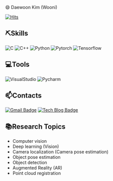 😄 Daewoon Kim (Wooni)

[![Hits](https://hits.seeyoufarm.com/api/count/incr/badge.svg?url=https%3A%2F%2Fgithub.com%2Fwooni-github&count_bg=%2379C83D&title_bg=%23555555&icon=&icon_color=%23E7E7E7&title=hits&edge_flat=false)](https://hits.seeyoufarm.com)

⛏Skills
---

![C](https://img.shields.io/badge/C-A8B9CC.svg?&style=for-the-badge&logo=Java&logoColor=white)
![C++](https://img.shields.io/badge/C++-00599C.svg?&style=for-the-badge&logo=Java&logoColor=white)
![Python](https://img.shields.io/badge/Python-3776AB.svg?&style=for-the-badge&logo=Java&logoColor=white)
![Pytorch](https://img.shields.io/badge/Pytorch-EE4C2C.svg?&style=for-the-badge&logo=Java&logoColor=white)
![Tensorflow](https://img.shields.io/badge/Tensorflow-FF6F00.svg?&style=for-the-badge&logo=Java&logoColor=white)


💻Tools
---
![VisualStudio](https://img.shields.io/badge/VisualStudio%20IDE-5C2D91.svg?&style=for-the-badge&logo=Eclipse%20IDE&logoColor=white)
![Pycharm](https://img.shields.io/badge/Pycharm%20IDE-000000.svg?&style=for-the-badge&logo=Eclipse%20IDE&logoColor=white)

📫Contacts
---
[![Gmail Badge](https://img.shields.io/badge/Gmail-d14836?style=flat-square&logo=Gmail&logoColor=white&link=mailto:dwkim.research@gmail.com)](mailto:dwkim.research@gmail.com)
[![Tech Blog Badge](http://img.shields.io/badge/-Tech%20blog-black?style=flat-square&logo=github&link=https://wooni-research.tistory.com/)](https://wooni-research.tistory.com/)



📚Research Topics
---
- Computer vision
- Deep learning (Vision)
- Camera localization (Camera pose estimation)
- Object pose estimation
- Object detection
- Augmented Reality (AR)
- Point cloud registration

